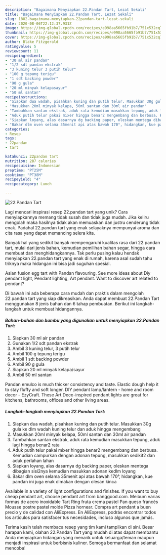```yaml
---
description: "Bagaimana Menyiapkan 22.Pandan Tart, Lezat Sekali"
title: "Bagaimana Menyiapkan 22.Pandan Tart, Lezat Sekali"
slug: 1882-bagaimana-menyiapkan-22pandan-tart-lezat-sekali
date: 2020-08-06T22:12:37.931Z
image: https://img-global.cpcdn.com/recipes/e998aa5665fb91b7/751x532cq70/22pandan-tart-foto-resep-utama.jpg
thumbnail: https://img-global.cpcdn.com/recipes/e998aa5665fb91b7/751x532cq70/22pandan-tart-foto-resep-utama.jpg
cover: https://img-global.cpcdn.com/recipes/e998aa5665fb91b7/751x532cq70/22pandan-tart-foto-resep-utama.jpg
author: Blake Fitzgerald
ratingvalue: 5
reviewcount: 11
recipeingredient:
- "30 ml air pandan"
- "1/2 sdt pandan ekstrak"
- "3 kuning telur 3 putih telur"
- "100 g tepung terigu"
- "1 sdt backing powder"
- "90 g gula"
- "20 ml minyak kelapasayur"
- "50 ml santan"
recipeinstructions:
- "Siapkan dua wadah, pisahkan kuning dan putih telur. Masukkan 30g gula ke dlm wadah kuning telur dan aduk hingga mengembang"
- "Masukkan 20ml minyak kelapa, 50ml santan dan 30ml air pandan"
- "Tambahkan santan ekstrak, aduk rata kemudian masukkan tepung, aduk lagi hingga benar2 rata"
- "Aduk putih telur pakai mixer hingga benar2 mengembang dan berbusa. Kemudian campurkan dengan adonan tepung, masukkan sedikit2 dan aduk perlahan lahan"
- "Siapkan loyang, alas dasarnya dg backing paper, oleskan mentega dibagian sisi2nya kemudian masukkan adonan kedlm loyang"
- "Bakar dlm oven selama 35menit api atas bawah 170°, hidangkan, kue pandan ini juga enak dimakan dengan olesan kinca"
categories:
- Resep
tags:
- 22pandan
- tart

katakunci: 22pandan tart 
nutrition: 287 calories
recipecuisine: Indonesian
preptime: "PT25M"
cooktime: "PT38M"
recipeyield: "4"
recipecategory: Lunch

---
```



![22.Pandan Tart](https://img-global.cpcdn.com/recipes/e998aa5665fb91b7/751x532cq70/22pandan-tart-foto-resep-utama.jpg)

Lagi mencari inspirasi resep 22.pandan tart yang unik? Cara menyiapkannya memang tidak susah dan tidak juga mudah. Jika keliru mengolah maka hasilnya tidak akan memuaskan dan justru cenderung tidak enak. Padahal 22.pandan tart yang enak selayaknya mempunyai aroma dan cita rasa yang dapat memancing selera kita.

Banyak hal yang sedikit banyak mempengaruhi kualitas rasa dari 22.pandan tart, mulai dari jenis bahan, kemudian pemilihan bahan segar, hingga cara membuat dan menghidangkannya. Tak perlu pusing kalau hendak menyiapkan 22.pandan tart yang enak di rumah, karena asal sudah tahu triknya maka hidangan ini bisa jadi suguhan spesial.

Asian fusion egg tart with Pandan flavouring. See more ideas about Diy pendant light, Pendant lighting, Art pendant. Want to discover art related to pendant?


Di bawah ini ada beberapa cara mudah dan praktis dalam mengolah 22.pandan tart yang siap dikreasikan. Anda dapat membuat 22.Pandan Tart menggunakan 8 jenis bahan dan 6 tahap pembuatan. Berikut ini langkah-langkah untuk membuat hidangannya.

<!--inarticleads1-->

##### Bahan-bahan dan bumbu yang digunakan untuk menyiapkan 22.Pandan Tart:

1. Siapkan 30 ml air pandan
1. Gunakan 1/2 sdt pandan ekstrak
1. Ambil 3 kuning telur, 3 putih telur
1. Ambil 100 g tepung terigu
1. Ambil 1 sdt backing powder
1. Ambil 90 g gula
1. Siapkan 20 ml minyak kelapa/sayur
1. Ambil 50 ml santan


Pandan emulco is much thicker consistency and taste. Elastic dough help it to stay fluffy and soft longer. DIY pendant lamp/lantern - home and room decor - EzyCraft. These Art Deco-inspired pendant lights are great for kitchens, bathrooms, offices and other living areas. 

<!--inarticleads2-->

##### Langkah-langkah menyiapkan 22.Pandan Tart:

1. Siapkan dua wadah, pisahkan kuning dan putih telur. Masukkan 30g gula ke dlm wadah kuning telur dan aduk hingga mengembang
1. Masukkan 20ml minyak kelapa, 50ml santan dan 30ml air pandan
1. Tambahkan santan ekstrak, aduk rata kemudian masukkan tepung, aduk lagi hingga benar2 rata
1. Aduk putih telur pakai mixer hingga benar2 mengembang dan berbusa. Kemudian campurkan dengan adonan tepung, masukkan sedikit2 dan aduk perlahan lahan
1. Siapkan loyang, alas dasarnya dg backing paper, oleskan mentega dibagian sisi2nya kemudian masukkan adonan kedlm loyang
1. Bakar dlm oven selama 35menit api atas bawah 170°, hidangkan, kue pandan ini juga enak dimakan dengan olesan kinca


Available in a variety of light configurations and finishes. If you want to buy cheap pendant art, choose pendant art from banggood.com. Meibum varias formas de acero inoxidable Tart Ring fruta crema pastel Pan queso francés Mousse postre pastel molde Pizza hornear. Compra art pendant a buen precio y de calidad con AliExpress. En AliExpress, podrás encontrar todos los artículos para satisfacer tus necesidades, incluso algunos que jamás. 

Terima kasih telah membaca resep yang tim kami tampilkan di sini. Besar harapan kami, olahan 22.Pandan Tart yang mudah di atas dapat membantu Anda menyiapkan hidangan yang menarik untuk keluarga/teman maupun menjadi inspirasi untuk berbisnis kuliner. Semoga bermanfaat dan selamat mencoba!
